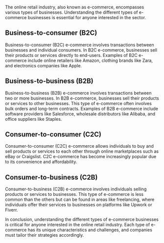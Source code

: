 
The online retail industry, also known as e-commerce, encompasses various types of businesses. Understanding the different types of e-commerce businesses is essential for anyone interested in the sector.

Business-to-consumer (B2C)
--------------------------

Business-to-consumer (B2C) e-commerce involves transactions between businesses and individual consumers. In B2C e-commerce, businesses sell their products or services directly to end-users. Examples of B2C e-commerce include online retailers like Amazon, clothing brands like Zara, and electronics companies like Apple.

Business-to-business (B2B)
--------------------------

Business-to-business (B2B) e-commerce involves transactions between two or more businesses. In B2B e-commerce, businesses sell their products or services to other businesses. This type of e-commerce often involves bulk orders and long-term contracts. Examples of B2B e-commerce include software providers like Salesforce, wholesale distributors like Alibaba, and office suppliers like Staples.

Consumer-to-consumer (C2C)
--------------------------

Consumer-to-consumer (C2C) e-commerce allows individuals to buy and sell products or services to each other through online marketplaces such as eBay or Craigslist. C2C e-commerce has become increasingly popular due to its convenience and affordability.

Consumer-to-business (C2B)
--------------------------

Consumer-to-business (C2B) e-commerce involves individuals selling products or services to businesses. This type of e-commerce is less common than the others but can be found in areas like freelancing, where individuals offer their services to businesses on platforms like Upwork or Fiverr.

In conclusion, understanding the different types of e-commerce businesses is critical for anyone interested in the online retail industry. Each type of e-commerce has its unique characteristics and challenges, and companies must tailor their strategies accordingly.
